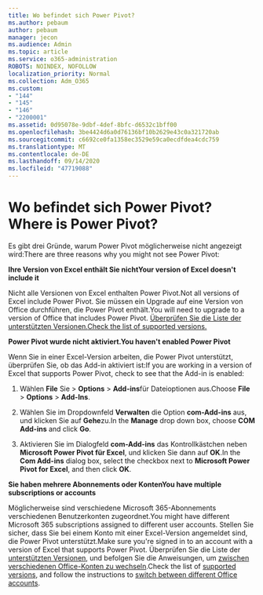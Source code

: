 ```yaml
---
title: Wo befindet sich Power Pivot?
ms.author: pebaum
author: pebaum
manager: jecon
ms.audience: Admin
ms.topic: article
ms.service: o365-administration
ROBOTS: NOINDEX, NOFOLLOW
localization_priority: Normal
ms.collection: Adm_O365
ms.custom:
- "144"
- "145"
- "146"
- "2200001"
ms.assetid: 0d95078e-9dbf-4def-8bfc-d6532c1bff00
ms.openlocfilehash: 3be4424d6a0d76136bf10b2629e43c0a321720ab
ms.sourcegitcommit: c6692ce0fa1358ec3529e59ca0ecdfdea4cdc759
ms.translationtype: MT
ms.contentlocale: de-DE
ms.lasthandoff: 09/14/2020
ms.locfileid: "47719088"
---
```

# <a name="where-is-power-pivot"></a><span data-ttu-id="1be96-102">Wo befindet sich Power Pivot?</span><span class="sxs-lookup"><span data-stu-id="1be96-102">Where is Power Pivot?</span></span>

<span data-ttu-id="1be96-103">Es gibt drei Gründe, warum Power Pivot möglicherweise nicht angezeigt wird:</span><span class="sxs-lookup"><span data-stu-id="1be96-103">There are three reasons why you might not see Power Pivot:</span></span>
  
<span data-ttu-id="1be96-104">**Ihre Version von Excel enthält Sie nicht**</span><span class="sxs-lookup"><span data-stu-id="1be96-104">**Your version of Excel doesn't include it**</span></span>
  
<span data-ttu-id="1be96-105">Nicht alle Versionen von Excel enthalten Power Pivot.</span><span class="sxs-lookup"><span data-stu-id="1be96-105">Not all versions of Excel include Power Pivot.</span></span> <span data-ttu-id="1be96-106">Sie müssen ein Upgrade auf eine Version von Office durchführen, die Power Pivot enthält.</span><span class="sxs-lookup"><span data-stu-id="1be96-106">You will need to upgrade to a version of Office that includes Power Pivot.</span></span> [<span data-ttu-id="1be96-107">Überprüfen Sie die Liste der unterstützten Versionen.</span><span class="sxs-lookup"><span data-stu-id="1be96-107">Check the list of supported versions.</span></span>](https://support.office.com/article/aa64e217-4b6e-410b-8337-20b87e1c2a4b.aspx)
  
<span data-ttu-id="1be96-108">**Power Pivot wurde nicht aktiviert.**</span><span class="sxs-lookup"><span data-stu-id="1be96-108">**You haven't enabled Power Pivot**</span></span>
  
<span data-ttu-id="1be96-109">Wenn Sie in einer Excel-Version arbeiten, die Power Pivot unterstützt, überprüfen Sie, ob das Add-in aktiviert ist:</span><span class="sxs-lookup"><span data-stu-id="1be96-109">If you are working in a version of Excel that supports Power Pivot, check to see that the Add-in is enabled:</span></span>
  
1. <span data-ttu-id="1be96-110">Wählen **File** Sie \> **Options** \> **Add-ins**für Dateioptionen aus.</span><span class="sxs-lookup"><span data-stu-id="1be96-110">Choose **File** \> **Options** \> **Add-Ins**.</span></span>

2. <span data-ttu-id="1be96-111">Wählen Sie im Dropdownfeld **Verwalten** die Option **com-Add-ins** aus, und klicken Sie auf **Gehe**zu.</span><span class="sxs-lookup"><span data-stu-id="1be96-111">In the **Manage** drop down box, choose **COM Add-ins** and click **Go**.</span></span>

3. <span data-ttu-id="1be96-112">Aktivieren Sie im Dialogfeld **com-Add-ins** das Kontrollkästchen neben **Microsoft Power Pivot für Excel**, und klicken Sie dann auf **OK**.</span><span class="sxs-lookup"><span data-stu-id="1be96-112">In the **Com Add-ins** dialog box, select the checkbox next to **Microsoft Power Pivot for Excel**, and then click **OK**.</span></span>

<span data-ttu-id="1be96-113">**Sie haben mehrere Abonnements oder Konten**</span><span class="sxs-lookup"><span data-stu-id="1be96-113">**You have multiple subscriptions or accounts**</span></span>
  
<span data-ttu-id="1be96-114">Möglicherweise sind verschiedene Microsoft 365-Abonnements verschiedenen Benutzerkonten zugeordnet.</span><span class="sxs-lookup"><span data-stu-id="1be96-114">You might have different Microsoft 365 subscriptions assigned to different user accounts.</span></span> <span data-ttu-id="1be96-115">Stellen Sie sicher, dass Sie bei einem Konto mit einer Excel-Version angemeldet sind, die Power Pivot unterstützt.</span><span class="sxs-lookup"><span data-stu-id="1be96-115">Make sure you're signed in to an account with a version of Excel that supports Power Pivot.</span></span> <span data-ttu-id="1be96-116">Überprüfen Sie die Liste der [unterstützten Versionen](https://support.office.com/article/aa64e217-4b6e-410b-8337-20b87e1c2a4b.aspx), und befolgen Sie die Anweisungen, um [zwischen verschiedenen Office-Konten zu wechseln](https://support.office.com/article/b9582171-fd1f-4284-9846-bdd72bb28426.aspx#BKMK_WebSwitchAccounts).</span><span class="sxs-lookup"><span data-stu-id="1be96-116">Check the list of [supported versions](https://support.office.com/article/aa64e217-4b6e-410b-8337-20b87e1c2a4b.aspx), and follow the instructions to [switch between different Office accounts](https://support.office.com/article/b9582171-fd1f-4284-9846-bdd72bb28426.aspx#BKMK_WebSwitchAccounts).</span></span>
